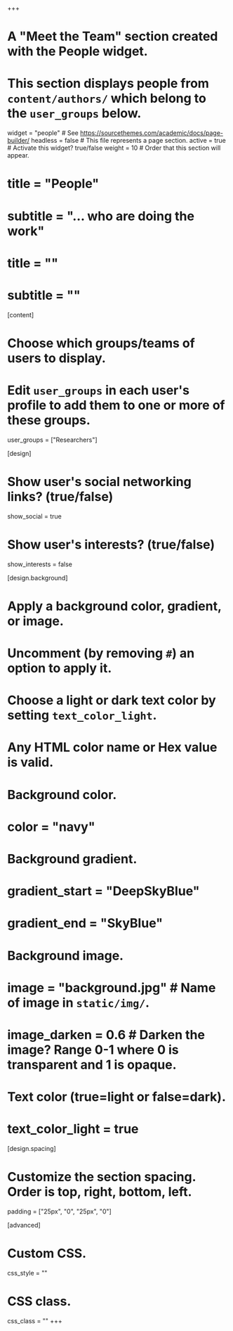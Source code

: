 +++
# A "Meet the Team" section created with the People widget.
# This section displays people from `content/authors/` which belong to the `user_groups` below.

widget = "people"  # See https://sourcethemes.com/academic/docs/page-builder/
headless = false  # This file represents a page section.
active = true  # Activate this widget? true/false
weight = 10  # Order that this section will appear.

# title = "People"
# subtitle = "… who are doing the work"

# title = ""
# subtitle = ""

[content]
  # Choose which groups/teams of users to display.
  #   Edit `user_groups` in each user's profile to add them to one or more of these groups.
  user_groups = ["Researchers"]

[design]
  # Show user's social networking links? (true/false)
  show_social = true

  # Show user's interests? (true/false)
  show_interests = false

[design.background]
  # Apply a background color, gradient, or image.
  #   Uncomment (by removing `#`) an option to apply it.
  #   Choose a light or dark text color by setting `text_color_light`.
  #   Any HTML color name or Hex value is valid.

  # Background color.
  # color = "navy"

  # Background gradient.
  # gradient_start = "DeepSkyBlue"
  # gradient_end = "SkyBlue"

  # Background image.
  # image = "background.jpg"  # Name of image in `static/img/`.
  # image_darken = 0.6  # Darken the image? Range 0-1 where 0 is transparent and 1 is opaque.

  # Text color (true=light or false=dark).
  # text_color_light = true 
  
[design.spacing]
  # Customize the section spacing. Order is top, right, bottom, left.
  padding = ["25px", "0", "25px", "0"] 

[advanced]
 # Custom CSS.
 css_style = ""

 # CSS class.
 css_class = ""
+++
